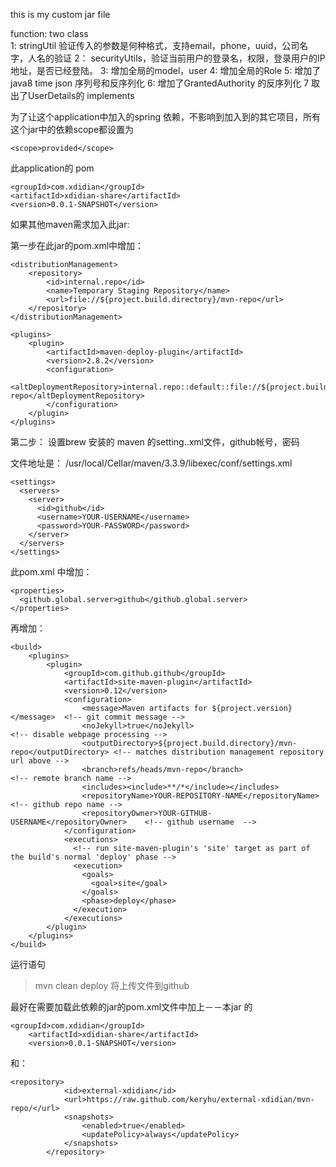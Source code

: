 this is my custom jar file

function:  two class  
1: stringUtil  验证传入的参数是何种格式，支持email，phone，uuid，公司名字，人名的验证
2： securityUtils，验证当前用户的登录名，权限，登录用户的IP地址，是否已经登陆。
3:  增加全局的model，user
4:  增加全局的Role
5: 增加了java8 time json 序列号和反序列化
6: 增加了GrantedAuthority 的反序列化
7  取出了UserDetails的 implements

为了让这个application中加入的spring 依赖，不影响到加入到的其它项目，所有这个jar中的依赖scope都设置为

	<scope>provided</scope>


此application的 pom


	<groupId>com.xdidian</groupId>
	<artifactId>xdidian-share</artifactId>
	<version>0.0.1-SNAPSHOT</version>
	
如果其他maven需求加入此jar:

第一步在此jar的pom.xml中增加：

	<distributionManagement>
	    <repository>
	        <id>internal.repo</id>
	        <name>Temporary Staging Repository</name>
	        <url>file://${project.build.directory}/mvn-repo</url>
	    </repository>
	</distributionManagement>
	
	<plugins>
	    <plugin>
	        <artifactId>maven-deploy-plugin</artifactId>
	        <version>2.8.2</version>
	        <configuration>
	            <altDeploymentRepository>internal.repo::default::file://${project.build.directory}/mvn-repo</altDeploymentRepository>
	        </configuration>
	    </plugin>
	</plugins>


第二步： 设置brew 安装的 maven 的setting..xml文件，github帐号，密码

文件地址是： /usr/local/Cellar/maven/3.3.9/libexec/conf/settings.xml

	<settings>
	  <servers>
	    <server>
	      <id>github</id>
	      <username>YOUR-USERNAME</username>
	      <password>YOUR-PASSWORD</password>
	    </server>
	  </servers>
	</settings>

此pom.xml 中增加：

	<properties>
	  <github.global.server>github</github.global.server>
	</properties>

再增加：

	<build>
	    <plugins>
	        <plugin>
	            <groupId>com.github.github</groupId>
	            <artifactId>site-maven-plugin</artifactId>
	            <version>0.12</version>
	            <configuration>
	                <message>Maven artifacts for ${project.version}</message>  <!-- git commit message -->
	                <noJekyll>true</noJekyll>                                  <!-- disable webpage processing -->
	                <outputDirectory>${project.build.directory}/mvn-repo</outputDirectory> <!-- matches distribution management repository url above -->
	                <branch>refs/heads/mvn-repo</branch>                       <!-- remote branch name -->
	                <includes><include>**/*</include></includes>
	                <repositoryName>YOUR-REPOSITORY-NAME</repositoryName>      <!-- github repo name -->
	                <repositoryOwner>YOUR-GITHUB-USERNAME</repositoryOwner>    <!-- github username  -->
	            </configuration>
	            <executions>
	              <!-- run site-maven-plugin's 'site' target as part of the build's normal 'deploy' phase -->
	              <execution>
	                <goals>
	                  <goal>site</goal>
	                </goals>
	                <phase>deploy</phase>
	              </execution>
	            </executions>
	        </plugin>
	    </plugins>
	</build>

运行语句

> mvn clean deploy 将上传文件到github



最好在需要加载此依赖的jar的pom.xml文件中加上－－本jar 的

	<groupId>com.xdidian</groupId>
		<artifactId>xdidian-share</artifactId>
		<version>0.0.1-SNAPSHOT</version>
	
和：

	<repository>
				<id>external-xdidian</id>
				<url>https://raw.github.com/keryhu/external-xdidian/mvn-repo/</url>
				<snapshots>
					<enabled>true</enabled>
					<updatePolicy>always</updatePolicy>
				</snapshots>
			</repository>


